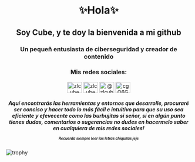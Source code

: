 
<h1 align="center">✨Hola✨</h1>
<h2 align="center">Soy Cube, y te doy la bienvenida a mi github</h2>
<h3 align="center">Un pequeñ entusiasta de ciberseguridad y creador de contenido</h3>

<h3 align="center">Mis redes sociales:</h3>
<p align="center">
<a href="https://twitter.com/zlcube" target="blank"><img align="center" src="https://raw.githubusercontent.com/rahuldkjain/github-profile-readme-generator/master/src/images/icons/Social/twitter.svg" alt="zlcube" height="30" width="40" /></a>
<a href="https://instagram.com/zlcube" target="blank"><img align="center" src="https://raw.githubusercontent.com/rahuldkjain/github-profile-readme-generator/master/src/images/icons/Social/instagram.svg" alt="zlcube" height="30" width="40" /></a>
<a href="https://www.youtube.com/@zlcube9936" target="blank"><img align="center" src="https://raw.githubusercontent.com/rahuldkjain/github-profile-readme-generator/master/src/images/icons/Social/youtube.svg" alt="@zlcube9936" height="30" width="40" /></a>
<a href="https://discord.gg/cgQ6Gu5qj9" target="blank"><img align="center" src="https://raw.githubusercontent.com/rahuldkjain/github-profile-readme-generator/master/src/images/icons/Social/discord.svg" alt="cgQ6Gu5qj9" height="30" width="40" /></a>
</p>
<h5 align="center">Aquí encontrarás las herramientas y entornos que desarrolle, procuraré ser conciso y hacer todo lo más fácil e intuitivo para que su uso sea eficiente y efevecente como las burbujitas si señor, si en algún punto tienes dudas, comentarios o sugerencias no dudes en hacermelo saber en cualquiera de mis redes sociales! 
<p><sup><sub>Recuerda siempre leer las letras chiquitas jeje</sub></sup></h5>



![trophy]("https://github-profile-trophy.vercel.app/?username=zlcube&theme=dracula")
